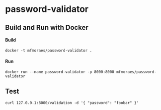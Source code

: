 # password-validator

## Build and Run with Docker

#### Build
```shell script
docker -t mfmoraes/password-validator .
```
#### Run
```shell script
docker run --name password-validator -p 8000:8000 mfmoraes/password-validator
```

## Test
```shell script
curl 127.0.0.1:8000/validation -d '{ "password": "foobar" }'
```